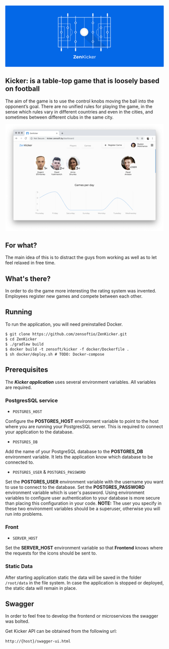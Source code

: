 ![Logo](docs/logo.png)


## Kicker:  is a table-top game that is loosely based on football

The aim of the game is to use the control knobs moving the ball into the 
opponent’s goal. There are no unified rules for playing the game, in the 
sense which rules vary in different countries and even in the cities, and sometimes
between different clubs in the same city.

[![Screenshots](docs/screenshots/animation.webp)](http://kicker.zensoft.by)

## For what?

The main idea of this is to distract the guys from working as well as to let feel relaxed in 
free time.

## What's there?

In order to do the game more interesting the rating system was invented. Employees 
register new games and compete between each other. 

## Running

To run the application, you will need preinstalled Docker.

```
$ git clone https://github.com/zensoftio/ZenKicker.git
$ cd ZenKicker
$ ./gradlew build
$ docker build -t zensoft/kicker -f docker/Dockerfile .
$ sh docker/deploy.sh # TODO: Docker-compose
```


## Prerequisites

The **_Kicker application_** uses several environment variables. All variables are required.

### PostgresSQL service

* `POSTGRES_HOST`

Configure the **POSTGRES_HOST** environment variable to point to the host where 
you are running your PostgresSQL server. This is required to connect your 
application to the database.

* `POSTGRES_DB`

Add the name of your PostgreSQL database to the **POSTGRES_DB** environment 
variable. It lets the application know which database to be connected to.

* `POSTGRES_USER` & `POSTGRES_PASSWORD`

Set the **POSTGRES_USER** environment variable with the username you want to 
use to connect to the database.  Set the **POSTGRES_PASSWORD** environment 
variable which is user's password. Using environment variables to configure user 
authentication to your database is more secure than placing this configuration 
in your code. **NOTE:** The user you specify in these two environment variables
should be a superuser, otherwise you will run into problems.

### Front

* `SERVER_HOST`

Set the **SERVER_HOST** environment variable so that **Frontend** knows where the requests for the icons should be sent to. 

### Static Data
After starting application static the data will be saved in the folder `/root/data` in the file system.
In case the application is stopped or deployed, the static data will 
remain in place.

## Swagger
In order to feel free to develop the frontend or microservices the swagger 
was bolted.

Get Kicker API can be obtained from the following url:

`http://{host}/swagger-ui.html`